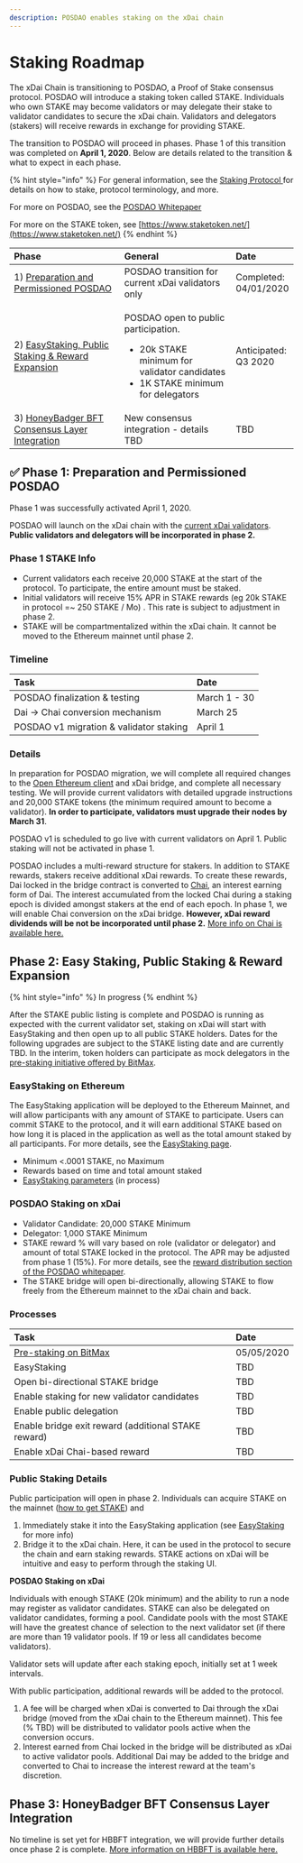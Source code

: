```yaml
---
description: POSDAO enables staking on the xDai chain
---
```


# Staking Roadmap

The xDai Chain is transitioning to POSDAO, a Proof of Stake consensus protocol. POSDAO will introduce a staking token called STAKE. Individuals who own STAKE may become validators or may delegate their stake to validator candidates to secure the xDai chain. Validators and delegators \(stakers\) will receive rewards in exchange for providing STAKE.

The transition to POSDAO will proceed in phases. Phase 1 of this transition was completed on **April 1, 2020**. Below are details related to the transition & what to expect in each phase.

{% hint style="info" %}
For general information, see the [Staking Protocol ](../staking-protocol/)for details on how to stake, protocol terminology, and more. 

For more on POSDAO, see the [POSDAO Whitepaper](../../for-validators/posdao-whitepaper.md)

For more on the STAKE token, see [https://www.staketoken.net/](https://www.staketoken.net/)
{% endhint %}

<table>
  <thead>
    <tr>
      <th style="text-align:left">Phase</th>
      <th style="text-align:left">General</th>
      <th style="text-align:left">Date</th>
    </tr>
  </thead>
  <tbody>
    <tr>
      <td style="text-align:left">1) <a href="./#phase-1-preparation-and-permissioned-posdao">Preparation and Permissioned POSDAO</a>
      </td>
      <td style="text-align:left">POSDAO transition for current xDai validators only</td>
      <td style="text-align:left">Completed:
        <br />04/01/2020</td>
    </tr>
    <tr>
      <td style="text-align:left">2) <a href="./#phase-2-public-staking-and-reward-expansion">EasyStaking, Public Staking &amp; Reward Expansion</a>
      </td>
      <td style="text-align:left">
        <p>POSDAO open to public participation.</p>
        <ul>
          <li>20k STAKE minimum for validator candidates</li>
          <li>1K STAKE minimum for delegators</li>
        </ul>
      </td>
      <td style="text-align:left">Anticipated:
        <br />Q3 2020</td>
    </tr>
    <tr>
      <td style="text-align:left">3) <a href="./#phase-3-honeybadger-bft-consensus-layer-integration">HoneyBadger BFT Consensus Layer Integration</a>
      </td>
      <td style="text-align:left">New consensus integration - details TBD</td>
      <td style="text-align:left">TBD</td>
    </tr>
  </tbody>
</table>

## ✅ Phase 1: Preparation and Permissioned POSDAO

Phase 1 was successfully activated April 1, 2020.

POSDAO will launch on the xDai chain with the [current xDai validators](https://validators.poa.network/). **Public validators and delegators will be incorporated in phase 2.**

### Phase 1 STAKE Info

* Current validators each receive 20,000 STAKE at the start of the protocol. To participate, the entire amount must be staked.
* Initial validators will receive 15% APR in STAKE rewards \(eg 20k STAKE in protocol =~ 250 STAKE / Mo\) . This rate is subject to adjustment in phase 2.
* STAKE will be compartmentalized within the xDai chain. It cannot be moved to the Ethereum mainnet until phase 2.

### Timeline

| Task | Date |
| :--- | :--- |
| POSDAO finalization & testing | March 1 - 30 |
| Dai -&gt; Chai conversion mechanism | March 25 |
| POSDAO v1 migration & validator staking | April 1 |

### Details

In preparation for POSDAO migration, we will complete all required changes to the [Open Ethereum client](https://github.com/poanetwork/open-ethereum) and xDai bridge, and complete all necessary testing. We will provide current validators with detailed upgrade instructions and 20,000 STAKE tokens \(the minimum required amount to become a validator\). **In order to participate, validators must upgrade their nodes by March 31**. 

POSDAO v1 is scheduled to go live with current validators on April 1. Public staking will not be activated in phase 1.

POSDAO includes a multi-reward structure for stakers. In addition to STAKE rewards, stakers receive additional xDai rewards.  To create these rewards, Dai locked in the bridge contract is converted to [Chai](https://chai.money/about.html), an interest earning form of Dai. The interest accumulated from the locked Chai during a staking epoch is divided amongst stakers at the end of each epoch. In phase 1, we will enable Chai conversion on the xDai bridge. **However, xDai reward dividends will be not be incorporated until phase 2.** [More info on Chai is available here.](../stake-reward-mechanics/xdai-rewards/chai-faqs.md)

## Phase 2: Easy Staking, Public Staking & Reward Expansion

{% hint style="info" %}
In progress
{% endhint %}

After the STAKE public listing is complete and POSDAO is running as expected with the current validator set, staking on xDai will start with EasyStaking and then open up to all public STAKE holders.  Dates for the following upgrades are subject to the STAKE listing date and are currently TBD. In the interim, token holders can participate as mock delegators in the [pre-staking initiative offered by BitMax](pre-staking-program.md). 

### EasyStaking on Ethereum

The EasyStaking application will be deployed to the Ethereum Mainnet, and will allow participants with any amount of STAKE to participate. Users can commit STAKE to the protocol, and it will earn additional STAKE based on how long it is placed in the application as well as the total amount staked by all participants.  For more details, see the [EasyStaking page](../easy-staking/).

* Minimum &lt;.0001 STAKE, no Maximum
* Rewards based on time and total amount staked
* [EasyStaking parameters](../easy-staking/easy-staking-parameters.md) \(in process\)

### POSDAO Staking on xDai

* Validator Candidate: 20,000 STAKE Minimum
* Delegator: 1,000 STAKE Minimum
* STAKE reward % will vary based on role \(validator or delegator\) and amount of total STAKE locked in the protocol. The APR may be adjusted from phase 1 \(15%\). For more details, see the [reward distribution section of the POSDAO whitepaper](https://forum.poa.network/t/posdao-white-paper/2208).
* The STAKE bridge will open bi-directionally, allowing STAKE to flow freely from the Ethereum mainnet to the xDai chain and back. 

### Processes

| Task | Date |
| :--- | :--- |
| [Pre-staking on BitMax](https://btmx.com/#/staking/details/STAKE-S) | 05/05/2020 |
| EasyStaking | TBD |
| Open bi-directional STAKE bridge | TBD |
| Enable staking for new validator candidates | TBD  |
| Enable public delegation | TBD  |
| Enable bridge exit reward \(additional STAKE reward\) | TBD |
| Enable xDai Chai-based reward | TBD  |

### Public Staking Details

Public participation will open in phase 2. Individuals can acquire STAKE on the mainnet \([how to get STAKE](../stake-token/get-stake/)\) and 

1. Immediately stake it into the EasyStaking application \(see [EasyStaking](../easy-staking/) for more info\)
2.  Bridge it to the xDai chain. Here, it can be used in the protocol to secure the chain and earn staking rewards. STAKE actions on xDai will be intuitive and easy to perform through the staking UI.

**POSDAO Staking on xDai** 

Individuals with enough STAKE \(20k minimum\) and the ability to run a node may register as validator candidates. STAKE can also be delegated on validator candidates, forming a pool. Candidate pools with the most STAKE will have the greatest chance of selection to the next validator set \(if there are more than 19 validator pools. If 19 or less all candidates become validators\). 

Validator sets will update after each staking epoch, initially set at 1 week intervals.

With public participation, additional rewards will be added to the protocol.

1. A fee will be charged when xDai is converted to Dai through the xDai bridge \(moved from the xDai chain to the Ethereum mainnet\). This fee \(% TBD\) will be distributed to validator pools active when the conversion occurs.
2. Interest earned from Chai locked in the bridge will be distributed as xDai to active validator pools. Additional Dai may be added to the bridge and converted to Chai to increase the interest reward at the team's discretion.

## Phase 3: HoneyBadger BFT Consensus Layer Integration

No timeline is set yet for HBBFT integration, we will provide further details once phase 2 is complete. [ More information on HBBFT is available here.](../../for-validators/consensus/honeybadger-bft-consensus/)

